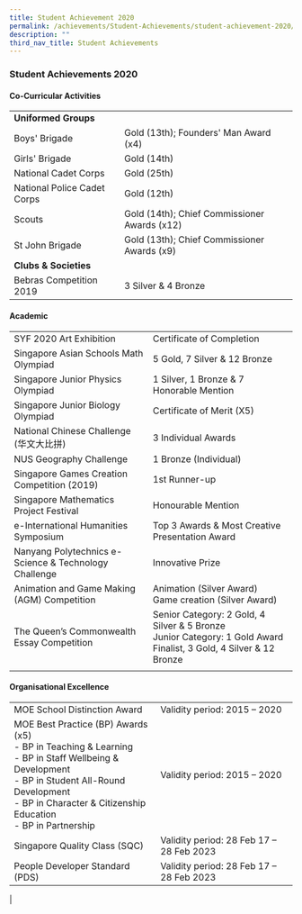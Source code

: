 ```yaml
---
title: Student Achievement 2020
permalink: /achievements/Student-Achievements/student-achievement-2020/
description: ""
third_nav_title: Student Achievements
---
```


### **Student Achievements 2020**

#### **Co-Curricular Activities**

|  |  |
|---|---|
**Uniformed Groups** | |
| Boys' Brigade | Gold (13th); Founders' Man Award (x4) |
| Girls' Brigade | Gold (14th) |
| National Cadet Corps | Gold (25th) |
| National Police Cadet Corps | Gold (12th) |
Scouts | Gold (14th); Chief Commissioner Awards (x12) |
St John Brigade | Gold (13th); Chief Commissioner Awards (x9) |
**Clubs & Societies** ||
Bebras Competition 2019 | 3 Silver & 4 Bronze |


#### **Academic**

|  |  |
|---|---|
| SYF 2020 Art Exhibition | Certificate of Completion |
| Singapore Asian Schools Math Olympiad| 5 Gold, 7 Silver & 12 Bronze |
| Singapore Junior Physics Olympiad | 1 Silver, 1 Bronze & 7 Honorable Mention | 
Singapore Junior Biology Olympiad | Certificate of Merit (X5) |
National Chinese Challenge (华文大比拼) | 3 Individual Awards| 
NUS Geography Challenge | 1 Bronze (Individual) | 
Singapore Games Creation Competition (2019) | 1st Runner-up | 
Singapore Mathematics Project Festival | Honourable Mention | 
e-International Humanities Symposium | Top 3 Awards & Most Creative Presentation Award | 
Nanyang Polytechnics e-Science & Technology Challenge |  Innovative Prize | 
Animation and Game Making (AGM) Competition | Animation (Silver Award) <br> Game creation (Silver Award) | 
The Queen’s Commonwealth Essay Competition | Senior Category: 2 Gold, 4 Silver & 5 Bronze <br> Junior Category: 1 Gold Award Finalist, 3 Gold, 4 Silver & 12 Bronze
|  |  |

#### **Organisational Excellence**

|  |  |
|---|---|
| MOE School Distinction Award | Validity period: 2015 – 2020 |
MOE Best Practice (BP) Awards (x5) <br> - BP in Teaching & Learning <br> - BP in Staff Wellbeing & Development <br> - BP in Student All-Round Development <br> - BP in Character & Citizenship Education <br> - BP in Partnership | Validity period: 2015 – 2020 | 
Singapore Quality Class (SQC) | Validity period: 28 Feb 17 – 28 Feb 2023 | 
People Developer Standard (PDS) | Validity period: 28 Feb 17 – 28 Feb 2023|
|